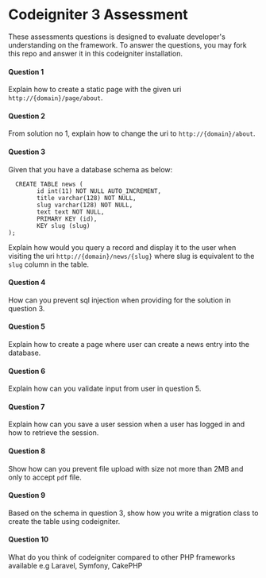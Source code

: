 # Codeigniter 3 Assessment


These assessments questions is designed to evaluate developer's understanding on the framework. To answer the questions, you may fork this repo and answer it in this codeigniter installation.

#### Question 1
Explain how to create a static page with the given uri `http://{domain}/page/about`.


#### Question 2
From solution no 1, explain how to change the uri to `http://{domain}/about`.


#### Question 3
Given that you have a database schema as below: 
```mysql 
  CREATE TABLE news (
        id int(11) NOT NULL AUTO_INCREMENT,
        title varchar(128) NOT NULL,
        slug varchar(128) NOT NULL,
        text text NOT NULL,
        PRIMARY KEY (id),
        KEY slug (slug)
);
```

Explain how would you query a record and display it to the user when visiting the uri `http://{domain}/news/{slug}` where slug is equivalent to the `slug` column in the table.


#### Question 4
How can you prevent sql injection when providing for the solution in question 3.


#### Question 5
Explain how to create a page where user can create a news entry into the database.

#### Question 6
Explain how can you validate input from user in question 5.

#### Question 7
Explain how can you save a user session when a user has logged in and how to retrieve the session.

#### Question 8
Show how can you prevent file upload with size not more than 2MB and only to accept `pdf` file.

#### Question 9
Based on the schema in question 3, show how you write a migration class to create the table using codeigniter.

#### Question 10
What do you think of codeigniter compared to other PHP frameworks available e.g Laravel, Symfony, CakePHP